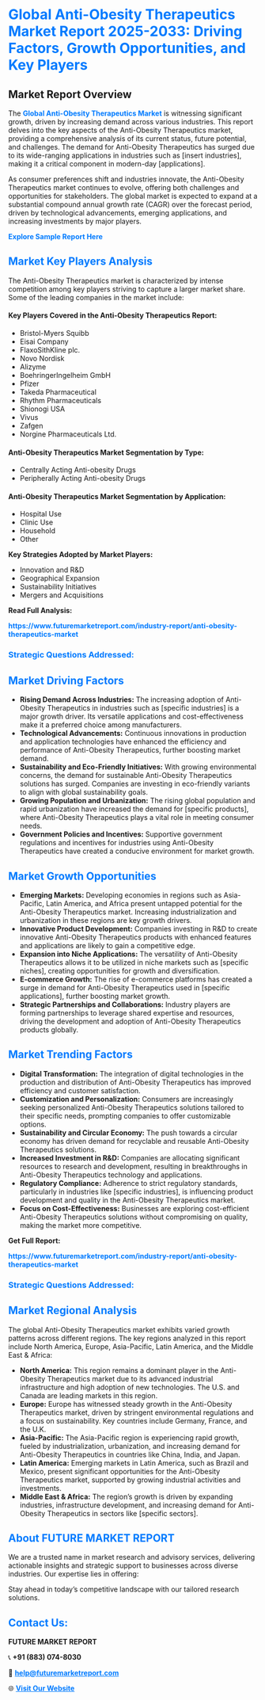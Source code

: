<h1 style="color: #007BFF;">Global Anti-Obesity Therapeutics Market Report 2025-2033: Driving Factors, Growth Opportunities, and Key Players</h1>

<section id="overview">
<h2>Market Report Overview</h2>
<p>The <a href="https://www.futuremarketreport.com/industry-report/anti-obesity-therapeutics-market" style="color: #007BFF; text-decoration: none;"><strong>Global Anti-Obesity Therapeutics Market</strong></a> is witnessing significant growth, driven by increasing demand across various industries. This report delves into the key aspects of the Anti-Obesity Therapeutics market, providing a comprehensive analysis of its current status, future potential, and challenges. The demand for Anti-Obesity Therapeutics has surged due to its wide-ranging applications in industries such as [insert industries], making it a critical component in modern-day [applications].</p>
<p>As consumer preferences shift and industries innovate, the Anti-Obesity Therapeutics market continues to evolve, offering both challenges and opportunities for stakeholders. The global market is expected to expand at a substantial compound annual growth rate (CAGR) over the forecast period, driven by technological advancements, emerging applications, and increasing investments by major players.</p>
</section>

<section id="overview">
<p><a href="https://www.futuremarketreport.com/request-sample/reportId=62417" style="color: #007BFF; text-decoration: none;"><strong>Explore Sample Report Here</strong></a></p>
</section>

<section id="key-players">
<h2 style="color: #007BFF;">Market Key Players Analysis</h2>
<p>The Anti-Obesity Therapeutics market is characterized by intense competition among key players striving to capture a larger market share. Some of the leading companies in the market include:</p>
<h4>Key Players Covered in the Anti-Obesity Therapeutics Report:</h4>
<ul><li>Bristol-Myers Squibb</li><li>Eisai Company</li><li>FlaxoSithKline plc.</li><li>Novo Nordisk</li><li>Alizyme</li><li>BoehringerIngelheim GmbH</li><li>Pfizer</li><li>Takeda Pharmaceutical</li><li>Rhythm Pharmaceuticals</li><li>Shionogi USA</li><li>Vivus</li><li>Zafgen</li><li>Norgine Pharmaceuticals Ltd.</li></ul>
<h4>Anti-Obesity Therapeutics Market Segmentation by Type:</h4>
<ul><li>Centrally Acting Anti-obesity Drugs</li><li>Peripherally Acting Anti-obesity Drugs</li></ul>

<h4>Anti-Obesity Therapeutics Market Segmentation by Application:</h4>
<ul><li>Hospital Use</li><li>Clinic Use</li><li>Household</li><li>Other</li></ul>
<p><strong>Key Strategies Adopted by Market Players:</strong></p>
<ul>
<li>Innovation and R&D</li>
<li>Geographical Expansion</li>
<li>Sustainability Initiatives</li>
<li>Mergers and Acquisitions</li>
</ul>
</section>

<section>
<p><strong>Read Full Analysis: </strong></p><a href="https://www.futuremarketreport.com/industry-report/anti-obesity-therapeutics-market" style="color: #007BFF; text-decoration: none;"><strong>https://www.futuremarketreport.com/industry-report/anti-obesity-therapeutics-market</strong></a>
<h3 style="color: #007BFF;">Strategic Questions Addressed:</h3>
</section>

<section id="driving-factors">
<h2 style="color: #007BFF;">Market Driving Factors</h2>
<ul>
<li><strong>Rising Demand Across Industries:</strong> The increasing adoption of Anti-Obesity Therapeutics in industries such as [specific industries] is a major growth driver. Its versatile applications and cost-effectiveness make it a preferred choice among manufacturers.</li>
<li><strong>Technological Advancements:</strong> Continuous innovations in production and application technologies have enhanced the efficiency and performance of Anti-Obesity Therapeutics, further boosting market demand.</li>
<li><strong>Sustainability and Eco-Friendly Initiatives:</strong> With growing environmental concerns, the demand for sustainable Anti-Obesity Therapeutics solutions has surged. Companies are investing in eco-friendly variants to align with global sustainability goals.</li>
<li><strong>Growing Population and Urbanization:</strong> The rising global population and rapid urbanization have increased the demand for [specific products], where Anti-Obesity Therapeutics plays a vital role in meeting consumer needs.</li>
<li><strong>Government Policies and Incentives:</strong> Supportive government regulations and incentives for industries using Anti-Obesity Therapeutics have created a conducive environment for market growth.</li>
</ul>
</section>

<section id="growth-opportunities">
<h2 style="color: #007BFF;">Market Growth Opportunities</h2>
<ul>
<li><strong>Emerging Markets:</strong> Developing economies in regions such as Asia-Pacific, Latin America, and Africa present untapped potential for the Anti-Obesity Therapeutics market. Increasing industrialization and urbanization in these regions are key growth drivers.</li>
<li><strong>Innovative Product Development:</strong> Companies investing in R&D to create innovative Anti-Obesity Therapeutics products with enhanced features and applications are likely to gain a competitive edge.</li>
<li><strong>Expansion into Niche Applications:</strong> The versatility of Anti-Obesity Therapeutics allows it to be utilized in niche markets such as [specific niches], creating opportunities for growth and diversification.</li>
<li><strong>E-commerce Growth:</strong> The rise of e-commerce platforms has created a surge in demand for Anti-Obesity Therapeutics used in [specific applications], further boosting market growth.</li>
<li><strong>Strategic Partnerships and Collaborations:</strong> Industry players are forming partnerships to leverage shared expertise and resources, driving the development and adoption of Anti-Obesity Therapeutics products globally.</li>
</ul>
</section>

<section id="trending-factors">
<h2 style="color: #007BFF;">Market Trending Factors</h2>
<ul>
<li><strong>Digital Transformation:</strong> The integration of digital technologies in the production and distribution of Anti-Obesity Therapeutics has improved efficiency and customer satisfaction.</li>
<li><strong>Customization and Personalization:</strong> Consumers are increasingly seeking personalized Anti-Obesity Therapeutics solutions tailored to their specific needs, prompting companies to offer customizable options.</li>
<li><strong>Sustainability and Circular Economy:</strong> The push towards a circular economy has driven demand for recyclable and reusable Anti-Obesity Therapeutics solutions.</li>
<li><strong>Increased Investment in R&D:</strong> Companies are allocating significant resources to research and development, resulting in breakthroughs in Anti-Obesity Therapeutics technology and applications.</li>
<li><strong>Regulatory Compliance:</strong> Adherence to strict regulatory standards, particularly in industries like [specific industries], is influencing product development and quality in the Anti-Obesity Therapeutics market.</li>
<li><strong>Focus on Cost-Effectiveness:</strong> Businesses are exploring cost-efficient Anti-Obesity Therapeutics solutions without compromising on quality, making the market more competitive.</li>
</ul>
</section>

<section>
<p><strong>Get Full Report: </strong></p><a href="https://www.futuremarketreport.com/industry-report/anti-obesity-therapeutics-market" style="color: #007BFF; text-decoration: none;"><strong>https://www.futuremarketreport.com/industry-report/anti-obesity-therapeutics-market</strong></a>
<h3 style="color: #007BFF;">Strategic Questions Addressed:</h3>
</section>


<section id="regional-analysis">
<h2 style="color: #007BFF;">Market Regional Analysis</h2>
<p>The global Anti-Obesity Therapeutics market exhibits varied growth patterns across different regions. The key regions analyzed in this report include North America, Europe, Asia-Pacific, Latin America, and the Middle East & Africa:</p>
<ul>
<li><strong>North America:</strong> This region remains a dominant player in the Anti-Obesity Therapeutics market due to its advanced industrial infrastructure and high adoption of new technologies. The U.S. and Canada are leading markets in this region.</li>
<li><strong>Europe:</strong> Europe has witnessed steady growth in the Anti-Obesity Therapeutics market, driven by stringent environmental regulations and a focus on sustainability. Key countries include Germany, France, and the U.K.</li>
<li><strong>Asia-Pacific:</strong> The Asia-Pacific region is experiencing rapid growth, fueled by industrialization, urbanization, and increasing demand for Anti-Obesity Therapeutics in countries like China, India, and Japan.</li>
<li><strong>Latin America:</strong> Emerging markets in Latin America, such as Brazil and Mexico, present significant opportunities for the Anti-Obesity Therapeutics market, supported by growing industrial activities and investments.</li>
<li><strong>Middle East & Africa:</strong> The region’s growth is driven by expanding industries, infrastructure development, and increasing demand for Anti-Obesity Therapeutics in sectors like [specific sectors].</li>
</ul>
</section>

<footer>
<h2 style="color: #007BFF;">About FUTURE MARKET REPORT</h2>
<p>We are a trusted name in market research and advisory services, delivering actionable insights and strategic support to businesses across diverse industries. Our expertise lies in offering:</p>

<p>Stay ahead in today’s competitive landscape with our tailored research solutions.</p>

<h2 style="color: #007BFF;">Contact Us:</h2>
<p><strong>FUTURE MARKET REPORT</strong></p>
<p>📞 <strong>+91 (883) 074-8030</strong></p>
<p>📧 <strong><a href="mailto:help@futuremarketreport.com" style="color: #007BFF;">help@futuremarketreport.com</a></strong></p>
<p>🌐 <strong><a href="https://www.futuremarketreport.com/" style="color: #007BFF;">Visit Our Website</a></strong></p>
</footer>
